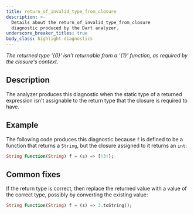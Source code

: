 ```yaml
---
title: return_of_invalid_type_from_closure
description: >-
  Details about the return_of_invalid_type_from_closure
  diagnostic produced by the Dart analyzer.
underscore_breaker_titles: true
body_class: highlight-diagnostics
---
```


_The returned type '{0}' isn't returnable from a '{1}' function, as required by
the closure's context._

## Description

The analyzer produces this diagnostic when the static type of a returned
expression isn't assignable to the return type that the closure is required
to have.

## Example

The following code produces this diagnostic because `f` is defined to be a
function that returns a `String`, but the closure assigned to it returns an
`int`:

```dart
String Function(String) f = (s) => [!3!];
```

## Common fixes

If the return type is correct, then replace the returned value with a value
of the correct type, possibly by converting the existing value:

```dart
String Function(String) f = (s) => 3.toString();
```
